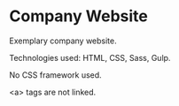 # Company Website

Exemplary company website.

Technologies used: HTML, CSS, Sass, Gulp.

No CSS framework used.

\<a> tags are not linked.
